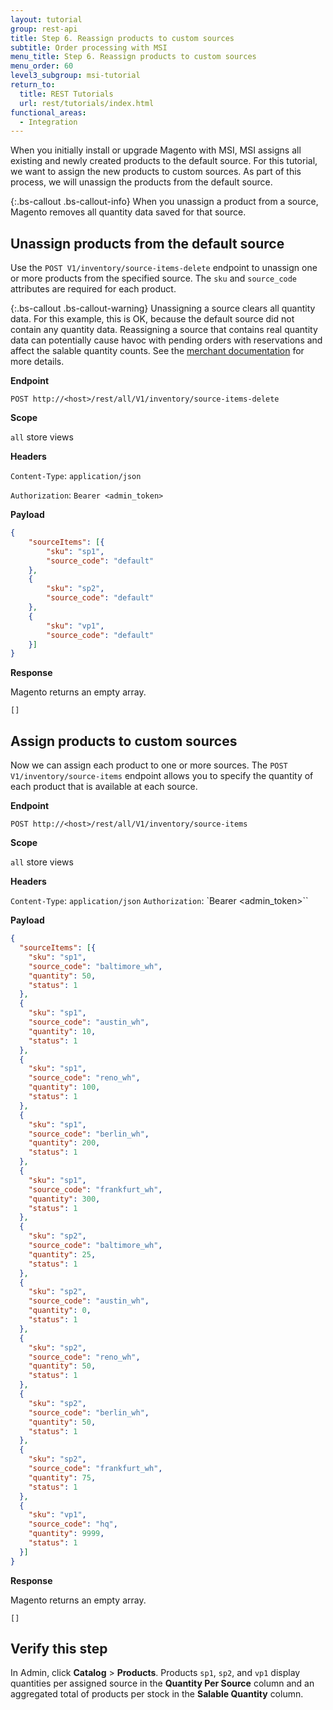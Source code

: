```yaml
---
layout: tutorial
group: rest-api
title: Step 6. Reassign products to custom sources
subtitle: Order processing with MSI
menu_title: Step 6. Reassign products to custom sources
menu_order: 60
level3_subgroup: msi-tutorial
return_to:
  title: REST Tutorials
  url: rest/tutorials/index.html
functional_areas:
  - Integration
---
```



When you initially install or upgrade Magento with MSI, MSI assigns all existing and newly created products to the default source. For this tutorial, we want to assign the new products to custom sources. As part of this process, we will unassign the products from the default source.

{:.bs-callout .bs-callout-info}
When you unassign a product from a source, Magento removes all quantity data saved for that source.

## Unassign products from the default source

Use the `POST V1/inventory/source-items-delete` endpoint to unassign one or more products from the specified source. The `sku` and `source_code` attributes are required for each product.

{:.bs-callout .bs-callout-warning}
Unassigning a source clears all quantity data. For this example, this is OK, because the default source did not contain any quantity data. Reassigning a source that contains real quantity data can potentially cause havoc with pending orders with reservations and affect the salable quantity counts. See the [merchant documentation](https://github.com/magento-engcom/msi/wiki/Overview) for more details.

**Endpoint**

`POST http://<host>/rest/all/V1/inventory/source-items-delete`

**Scope**

`all` store views

**Headers**

`Content-Type`: `application/json`

`Authorization`: `Bearer <admin_token>`

**Payload**

``` json
{
	"sourceItems": [{
		"sku": "sp1",
		"source_code": "default"
	},
	{
		"sku": "sp2",
		"source_code": "default"
	},
	{
		"sku": "vp1",
		"source_code": "default"
	}]
}
```

**Response**

Magento returns an empty array.

`[]`

## Assign products to custom sources

Now we can assign each product to one or more sources. The `POST V1/inventory/source-items` endpoint allows you to specify the quantity of each product that is available at each source.

**Endpoint**

`POST http://<host>/rest/all/V1/inventory/source-items`

**Scope**

`all` store views

**Headers**

`Content-Type`: `application/json`
`Authorization`: `Bearer <admin_token>``

**Payload**

``` json
{
  "sourceItems": [{
  	"sku": "sp1",
  	"source_code": "baltimore_wh",
  	"quantity": 50,
  	"status": 1
  },
  {
  	"sku": "sp1",
  	"source_code": "austin_wh",
  	"quantity": 10,
  	"status": 1
  },
  {
  	"sku": "sp1",
  	"source_code": "reno_wh",
  	"quantity": 100,
  	"status": 1
  },
  {
  	"sku": "sp1",
  	"source_code": "berlin_wh",
  	"quantity": 200,
  	"status": 1
  },
  {
  	"sku": "sp1",
  	"source_code": "frankfurt_wh",
  	"quantity": 300,
  	"status": 1
  },
  {
  	"sku": "sp2",
  	"source_code": "baltimore_wh",
  	"quantity": 25,
  	"status": 1
  },
  {
  	"sku": "sp2",
  	"source_code": "austin_wh",
  	"quantity": 0,
  	"status": 1
  },
  {
  	"sku": "sp2",
  	"source_code": "reno_wh",
  	"quantity": 50,
  	"status": 1
  },
  {
  	"sku": "sp2",
  	"source_code": "berlin_wh",
  	"quantity": 50,
  	"status": 1
  },
  {
  	"sku": "sp2",
  	"source_code": "frankfurt_wh",
  	"quantity": 75,
  	"status": 1
  },
  {
  	"sku": "vp1",
  	"source_code": "hq",
  	"quantity": 9999,
  	"status": 1
  }]
}
```

**Response**

Magento returns an empty array.

`[]`

## Verify this step

In Admin, click **Catalog** > **Products**.  Products `sp1`, `sp2`, and `vp1` display quantities per assigned source in the **Quantity Per Source** column and an aggregated total of products per stock in the **Salable Quantity** column.
